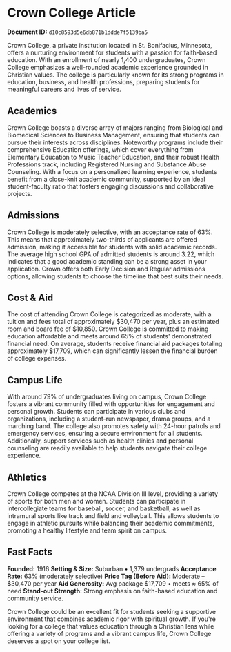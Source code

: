 # Crown College Article

**Document ID:** `d10c8593d5e6db871b1ddde7f5139ba5`

Crown College, a private institution located in St. Bonifacius, Minnesota, offers a nurturing environment for students with a passion for faith-based education. With an enrollment of nearly 1,400 undergraduates, Crown College emphasizes a well-rounded academic experience grounded in Christian values. The college is particularly known for its strong programs in education, business, and health professions, preparing students for meaningful careers and lives of service.

## Academics
Crown College boasts a diverse array of majors ranging from Biological and Biomedical Sciences to Business Management, ensuring that students can pursue their interests across disciplines. Noteworthy programs include their comprehensive Education offerings, which cover everything from Elementary Education to Music Teacher Education, and their robust Health Professions track, including Registered Nursing and Substance Abuse Counseling. With a focus on a personalized learning experience, students benefit from a close-knit academic community, supported by an ideal student-faculty ratio that fosters engaging discussions and collaborative projects.

## Admissions
Crown College is moderately selective, with an acceptance rate of 63%. This means that approximately two-thirds of applicants are offered admission, making it accessible for students with solid academic records. The average high school GPA of admitted students is around 3.22, which indicates that a good academic standing can be a strong asset in your application. Crown offers both Early Decision and Regular admissions options, allowing students to choose the timeline that best suits their needs.

## Cost & Aid
The cost of attending Crown College is categorized as moderate, with a tuition and fees total of approximately $30,470 per year, plus an estimated room and board fee of $10,850. Crown College is committed to making education affordable and meets around 65% of students' demonstrated financial need. On average, students receive financial aid packages totaling approximately $17,709, which can significantly lessen the financial burden of college expenses.

## Campus Life
With around 79% of undergraduates living on campus, Crown College fosters a vibrant community filled with opportunities for engagement and personal growth. Students can participate in various clubs and organizations, including a student-run newspaper, drama groups, and a marching band. The college also promotes safety with 24-hour patrols and emergency services, ensuring a secure environment for all students. Additionally, support services such as health clinics and personal counseling are readily available to help students navigate their college experience.

## Athletics
Crown College competes at the NCAA Division III level, providing a variety of sports for both men and women. Students can participate in intercollegiate teams for baseball, soccer, and basketball, as well as intramural sports like track and field and volleyball. This allows students to engage in athletic pursuits while balancing their academic commitments, promoting a healthy lifestyle and team spirit on campus.

## Fast Facts
**Founded:** 1916
**Setting & Size:** Suburban • 1,379 undergrads
**Acceptance Rate:** 63% (moderately selective)
**Price Tag (Before Aid):** Moderate – $30,470 per year
**Aid Generosity:** Avg package $17,709 • meets ≈ 65% of need
**Stand-out Strength:** Strong emphasis on faith-based education and community service.

Crown College could be an excellent fit for students seeking a supportive environment that combines academic rigor with spiritual growth. If you're looking for a college that values education through a Christian lens while offering a variety of programs and a vibrant campus life, Crown College deserves a spot on your college list.
